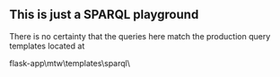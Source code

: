 ## This is just a SPARQL playground

There is no certainty that the queries here match the production query templates located at

flask-app\mtw\templates\sparql\
